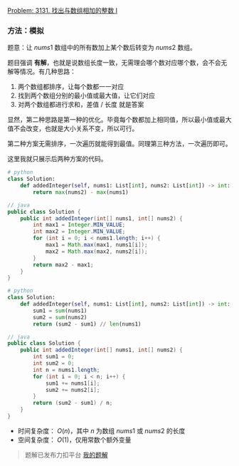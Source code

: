 [Problem: 3131. 找出与数组相加的整数 I](https://leetcode.cn/problems/find-the-integer-added-to-array-i/description/)

### 方法：模拟

题意：让 $nums1$ 数组中的所有数加上某个数后转变为 $nums2$ 数组。

题目强调 **有解**，也就是说数组长度一致，无需理会哪个数对应哪个数，会不会无解等情况。有几种思路：

1. 两个数组都排序，让每个数都一一对应
2. 找到两个数组分别的最小值或最大值，让它们对应
3. 对两个数组都进行求和，差值 / 长度 就是答案

显然，第二种思路是第一种的优化。毕竟每个数都加上相同值，所以最小值或最大值不会改变，也就是大小关系不变，所以可行。

第二种方案无需排序，一次遍历就能得到最值。同理第三种方法，一次遍历即可。

这里我就只展示后两种方案的代码。

```Python
# python
class Solution:
    def addedInteger(self, nums1: List[int], nums2: List[int]) -> int:
        return max(nums2) - max(nums1)
```

```java
// java
public class Solution {
    public int addedInteger(int[] nums1, int[] nums2) {
        int max1 = Integer.MIN_VALUE;
        int max2 = Integer.MIN_VALUE;
        for (int i = 0; i < nums1.length; i++) {
            max1 = Math.max(max1, nums1[i]);
            max2 = Math.max(max2, nums2[i]);
        }
        return max2 - max1;
    }
}
```

```Python
# python
class Solution:
    def addedInteger(self, nums1: List[int], nums2: List[int]) -> int:
        sum1 = sum(nums1)
        sum2 = sum(nums2)
        return (sum2 - sum1) // len(nums1)
```

```java
// java
public class Solution {
    public int addedInteger(int[] nums1, int[] nums2) {
        int sum1 = 0;
        int sum2 = 0;
        int n = nums1.length;
        for (int i = 0; i < n; i++) {
            sum1 += nums1[i];
            sum2 += nums2[i];
        }
        return (sum2 - sum1) / n;
    }
}
```

- 时间复杂度： $O(n)$，其中 $n$ 为数组 $nums1$ 或 $nums2$ 的长度
- 空间复杂度： $O(1)$，仅用常数个额外变量

> 题解已发布力扣平台 [我的题解](https://leetcode.cn/problems/find-the-integer-added-to-array-i/solutions/2872983/mo-ni-de-san-chong-si-lu-pai-xu-zui-zhi-f1tvb/)
